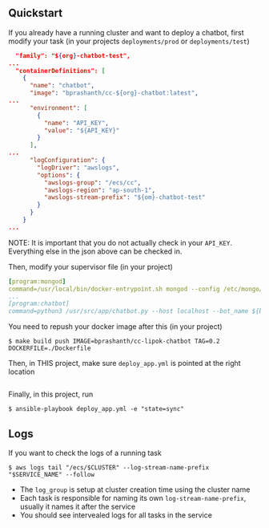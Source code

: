 ## Quickstart

If you already have a running cluster and want to deploy a chatbot, first modify your task (in your projects `deployments/prod` or `deployments/test`)
```json
  "family": "${org}-chatbot-test",
...
  "containerDefinitions": [
    {
      "name": "chatbot",
      "image": "bprashanth/cc-${org}-chatbot:latest",
...
      "environment": [
        {
          "name": "API_KEY",
          "value": "${API_KEY}"
        }
      ],
...
      "logConfiguration": {
        "logDriver": "awslogs",
        "options": {
          "awslogs-group": "/ecs/cc",
          "awslogs-region": "ap-south-1",
          "awslogs-stream-prefix": "${om}-chatbot-test"
        }
      }
    }
...
```
NOTE: It is important that you do not actually check in your `API_KEY`. Everything else in the json above can be checked in. 

Then, modify your supervisor file (in your project)
```yaml
[program:mongod]
command=/usr/local/bin/docker-entrypoint.sh mongod --config /etc/mongo/mongod_default.conf --dbpath /data/cc/${org}/chatbot/test
...
[program:chatbot]
command=python3 /usr/src/app/chatbot.py --host localhost --bot_name ${bot_name}
```
You need to repush your docker image after this (in your project)
```shell
$ make build push IMAGE=bprashanth/cc-lipok-chatbot TAG=0.2 DOCKERFILE=./Dockerfile
```

Then, in THIS project, make sure `deploy_app.yml` is pointed at the right location 
```yaml

```

Finally, in this project, run
```shell
$ ansible-playbook deploy_app.yml -e "state=sync"
```

## Logs

If you want to check the logs of a running task
```
$ aws logs tail "/ecs/$CLUSTER" --log-stream-name-prefix "$SERVICE_NAME" --follow
```

* The `log_group` is setup at cluster creation time using the cluster name 
* Each task is responsible for naming its own `log-stream-name-prefix`, usually it names it after the service 
* You should see intervealed logs for all tasks in the service 

